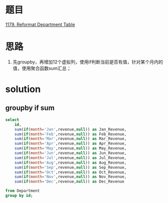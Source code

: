 # 题目

[1179. Reformat Department Table](https://leetcode.cn/problems/reformat-department-table/)

# 思路
1. 先groupby，再增加12个虚拟列，使用if判断当前是否有值，针对某个月内的值，使用聚合函数sum汇总；

# solution

## groupby if sum
```sql
select
    id,
    sum(if(month='Jan',revenue,null)) as Jan_Revenue,
    sum(if(month='Feb',revenue,null)) as Feb_Revenue,
    sum(if(month='Mar',revenue,null)) as Mar_Revenue,
    sum(if(month='Apr',revenue,null)) as Apr_Revenue,
    sum(if(month='May',revenue,null)) as May_Revenue,
    sum(if(month='Jun',revenue,null)) as Jun_Revenue,
    sum(if(month='Jul',revenue,null)) as Jul_Revenue,
    sum(if(month='Aug',revenue,null)) as Aug_Revenue,
    sum(if(month='Sep',revenue,null)) as Sep_Revenue,
    sum(if(month='Oct',revenue,null)) as Oct_Revenue,
    sum(if(month='Nov',revenue,null)) as Nov_Revenue,
    sum(if(month='Dec',revenue,null)) as Dec_Revenue

from Department
group by id;
```